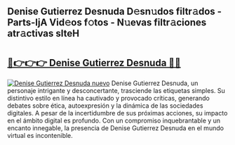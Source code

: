 ## Denise Gutierrez Desnuda D𝚎sn𝚞dos filtr𝚊dos - Parts-IjA Vid𝚎os f𝚘tos - N𝚞evas filtr𝚊ciones atr𝚊ctivas sIteH

# <h2><a href="http://mb0nc1.tromn.icu/?c=Denise+Gutierrez+Desnuda">🔗👉👉👉 Denise Gutierrez Desnuda 🔗🔗</a></h2>

[![Denise Gutierrez Desnuda nuevo](https://i.imgur.com/pEAQMta.gif)](http://mb0nc1.tromn.icu/?c=Denise+Gutierrez+Desnuda)
Denise Gutierrez Desnuda, un personaje intrigante y desconcertante, trasciende las etiquetas simples. Su distintivo estilo en línea ha cautivado y provocado críticas, generando debates sobre ética, autoexpresión y la dinámica de las sociedades digitales. A pesar de la incertidumbre de sus próximas acciones, su impacto en el ámbito digital es profundo. Con un compromiso inquebrantable y un encanto innegable, la presencia de Denise Gutierrez Desnuda en el mundo virtual es incontenible.
